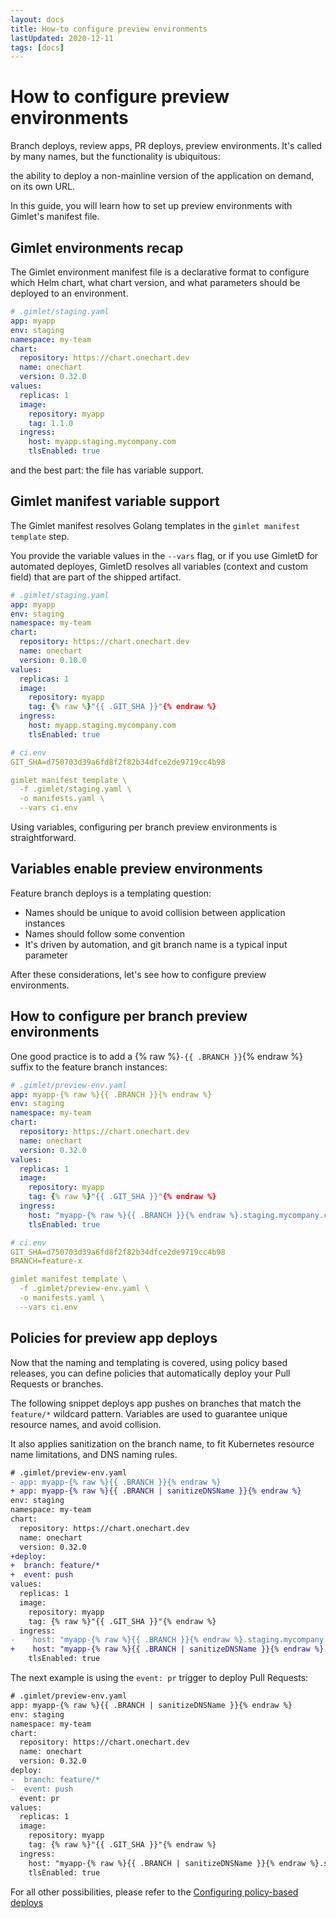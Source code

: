 ```yaml
---
layout: docs
title: How-to configure preview environments
lastUpdated: 2020-12-11
tags: [docs]
---
```


# How to configure preview environments

Branch deploys, review apps, PR deploys, preview environments. It's called by many names, but the functionality is ubiquitous:

the ability to deploy a non-mainline version of the application on demand, on its own URL.

In this guide, you will learn how to set up preview environments with Gimlet's manifest file.

## Gimlet environments recap

The Gimlet environment manifest file is a declarative format to configure which Helm chart, what chart version, and what parameters should be deployed to an environment. 

```yaml
# .gimlet/staging.yaml
app: myapp
env: staging
namespace: my-team
chart:
  repository: https://chart.onechart.dev
  name: onechart
  version: 0.32.0
values:
  replicas: 1
  image:
    repository: myapp
    tag: 1.1.0
  ingress:
    host: myapp.staging.mycompany.com
    tlsEnabled: true
```

and the best part: the file has variable support.

## Gimlet manifest variable support

The Gimlet manifest resolves Golang templates in the `gimlet manifest template` step.

You provide the variable values in the `--vars` flag, or if you use GimletD for automated deployes, GimletD resolves all variables (context and custom field) that are part of the shipped artifact.

```yaml
# .gimlet/staging.yaml
app: myapp
env: staging
namespace: my-team
chart:
  repository: https://chart.onechart.dev
  name: onechart
  version: 0.10.0
values:
  replicas: 1
  image:
    repository: myapp
    tag: {% raw %}"{{ .GIT_SHA }}"{% endraw %}
  ingress:
    host: myapp.staging.mycompany.com
    tlsEnabled: true

# ci.env
GIT_SHA=d750703d39a6fd8f2f82b34dfce2de9719cc4b98

gimlet manifest template \
  -f .gimlet/staging.yaml \
  -o manifests.yaml \
  --vars ci.env
```

Using variables, configuring per branch preview environments is straightforward.

## Variables enable preview environments

Feature branch deploys is a templating question:

- Names should be unique to avoid collision between application instances
- Names should follow some convention
- It's driven by automation, and git branch name is a typical input parameter

After these considerations, let's see how to configure preview environments.

## How to configure per branch preview environments

One good practice is to add a {% raw %}`-{{ .BRANCH }}`{% endraw %} suffix to the feature branch instances:

```yaml
# .gimlet/preview-env.yaml
app: myapp-{% raw %}{{ .BRANCH }}{% endraw %}
env: staging
namespace: my-team
chart:
  repository: https://chart.onechart.dev
  name: onechart
  version: 0.32.0
values:
  replicas: 1
  image:
    repository: myapp
    tag: {% raw %}"{{ .GIT_SHA }}"{% endraw %}
  ingress:
    host: "myapp-{% raw %}{{ .BRANCH }}{% endraw %}.staging.mycompany.com"
    tlsEnabled: true

# ci.env
GIT_SHA=d750703d39a6fd8f2f82b34dfce2de9719cc4b98
BRANCH=feature-x

gimlet manifest template \
  -f .gimlet/preview-env.yaml \
  -o manifests.yaml \
  --vars ci.env
```

## Policies for preview app deploys

Now that the naming and templating is covered, using policy based releases, you can define policies that automatically deploy your Pull Requests or branches.

The following snippet deploys app pushes on branches that match the `feature/*` wildcard pattern.
Variables are used to guarantee unique resource names, and avoid collision.

It also applies sanitization on the branch name, to fit Kubernetes resource name limitations, and DNS naming rules.

```diff
# .gimlet/preview-env.yaml
- app: myapp-{% raw %}{{ .BRANCH }}{% endraw %}
+ app: myapp-{% raw %}{{ .BRANCH | sanitizeDNSName }}{% endraw %}
env: staging
namespace: my-team
chart:
  repository: https://chart.onechart.dev
  name: onechart
  version: 0.32.0
+deploy:
+  branch: feature/*
+  event: push
values:
  replicas: 1
  image:
    repository: myapp
    tag: {% raw %}"{{ .GIT_SHA }}"{% endraw %}
  ingress:
-    host: "myapp-{% raw %}{{ .BRANCH }}{% endraw %}.staging.mycompany.com"
+    host: "myapp-{% raw %}{{ .BRANCH | sanitizeDNSName }}{% endraw %}.staging.mycompany.com"
    tlsEnabled: true
```

The next example is using the `event: pr` trigger to deploy Pull Requests:

```diff
# .gimlet/preview-env.yaml
app: myapp-{% raw %}{{ .BRANCH | sanitizeDNSName }}{% endraw %}
env: staging
namespace: my-team
chart:
  repository: https://chart.onechart.dev
  name: onechart
  version: 0.32.0
deploy:
-  branch: feature/*
-  event: push
  event: pr
values:
  replicas: 1
  image:
    repository: myapp
    tag: {% raw %}"{{ .GIT_SHA }}"{% endraw %}
  ingress:
    host: "myapp-{% raw %}{{ .BRANCH | sanitizeDNSName }}{% endraw %}.staging.mycompany.com"
    tlsEnabled: true
```

For all other possibilities, please refer to the [Configuring policy-based deploys](/docs/configuring-policy-based-deploys#supported-git-refs)
